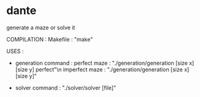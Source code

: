 # dante
generate a maze or solve it
 
COMPILATION :
  Makefile : "make"

USES :
- generation command :
      perfect maze :  "./generation/generation [size x] [size y] perfect"\n
      imperfect maze :  "./generation/generation [size x] [size y]"

- solver command :  "./solver/solver [file]"
